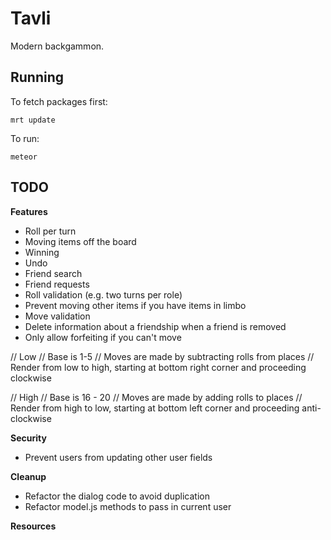 # Tavli

Modern backgammon.

## Running

To fetch packages first:

``` mrt update ```

To run:

``` meteor ```

## TODO

**Features**

* Roll per turn
* Moving items off the board
* Winning
* Undo
* Friend search
* Friend requests
* Roll validation (e.g. two turns per role)
* Prevent moving other items if you have items in limbo
* Move validation
* Delete information about a friendship when a friend is removed
* Only allow forfeiting if you can't move

// Low
// Base is 1-5
// Moves are made by subtracting rolls from places
// Render from low to high, starting at bottom right corner and proceeding clockwise

// High
// Base is 16 - 20
// Moves are made by adding rolls to places
// Render from high to low, starting at bottom left corner and proceeding anti-clockwise

**Security**
* Prevent users from updating other user fields

**Cleanup**
* Refactor the dialog code to avoid duplication
* Refactor model.js methods to pass in current user

**Resources**
